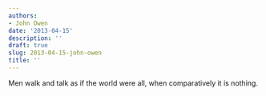 ```yaml
---
authors:
- John Owen
date: '2013-04-15'
description: ''
draft: true
slug: 2013-04-15-john-owen
title: ''
---
```

Men walk and talk as if the world were all, when comparatively it is nothing.



